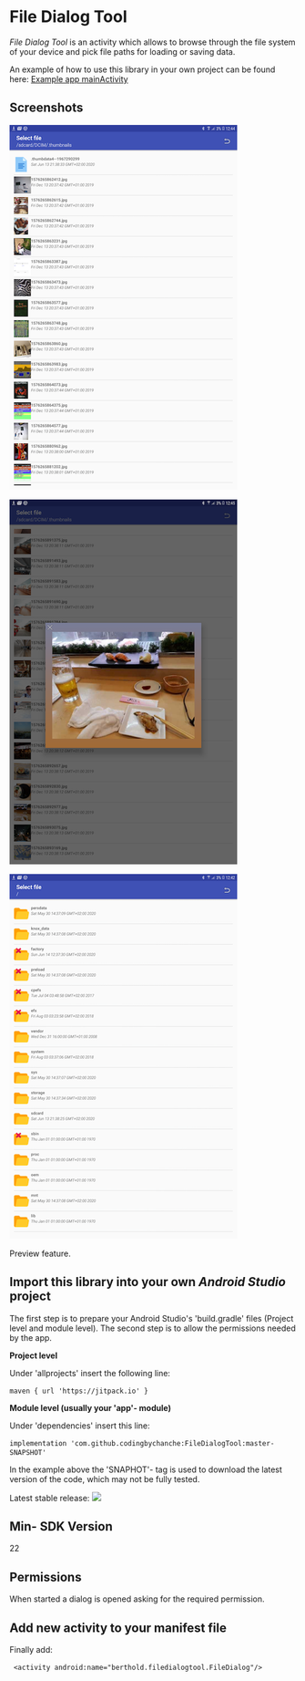 File Dialog Tool
================

<i>File Dialog Tool</i> is an activity which allows to browse through the file system of your
device and pick file paths for loading or saving data.

An example of how to use this library in your own project can be found here: [Example app mainActivity](app/src/main/java/berthold/filedialog)

Screenshots 
-----------

![](2.png)


![](3.png)


![](1.png)

Preview feature.

Import this library into your own <i>Android Studio</i> project
---------------------------------------------------------------
The first step is to prepare your Android Studio's 'build.gradle' files (Project level and module level). The second step is to allow the permissions needed by the app.

<b>Project level</b>

Under 'allprojects' insert the following line:

    maven { url 'https://jitpack.io' }
    
   
<b>Module level (usually your 'app'- module)</b>

Under 'dependencies' insert this line:

    implementation 'com.github.codingbychanche:FileDialogTool:master-SNAPSHOT'
    
In the example above the 'SNAPHOT'- tag is used to download the latest version of the code, which may not be fully tested.

Latest stable release: [![](https://jitpack.io/v/codingbychanche/FileDialogTool.svg)](https://jitpack.io/#codingbychanche/FileDialogTool)


Min- SDK Version
----------------
22

Permissions
-----------
When started a dialog is opened asking for the required permission.

Add new activity to your manifest file
--------------------------------------
Finally add:

     <activity android:name="berthold.filedialogtool.FileDialog"/>



